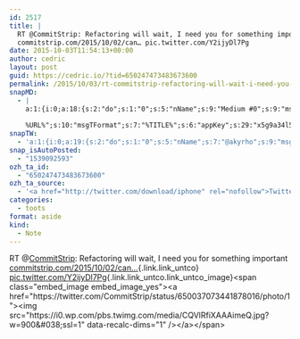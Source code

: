 ```yaml
---
id: 2517
title: |
  RT @CommitStrip: Refactoring will wait, I need you for something important
  commitstrip.com/2015/10/02/can… pic.twitter.com/Y2ijyDl7Pg
date: 2015-10-03T11:54:13+00:00
author: cedric
layout: post
guid: https://cedric.io/?tid=650247473483673600
permalink: /2015/10/03/rt-commitstrip-refactoring-will-wait-i-need-you-for-something-importantcommitstrip-com-2015-10-02-can-pic-twitter-com-y2ijydl7pg/
snapMD:
  - |
    a:1:{i:0;a:18:{s:2:"do";s:1:"0";s:5:"nName";s:9:"Medium #0";s:9:"msgFormat";s:19:"%FULLTEXT%
    
    %URL%";s:10:"msgTFormat";s:7:"%TITLE%";s:6:"appKey";s:29:"x5g9a34l5z294i5y2q284e4g54454";s:6:"appSec";s:85:"d3h0a44e4s2b4i5u2r234m5f5b4v2l5q2a444h574347464a454x2w20374447494c484b4w2c464f5u2d4z2";s:8:"inclTags";s:1:"1";s:7:"fltrsOn";i:0;s:5:"fltrs";a:0:{}s:7:"proxyOn";i:0;s:7:"useSURL";i:0;s:1:"v";i:350;s:4:"publ";s:1:"0";s:11:"accessToken";s:65:"2353413aa5437433e5648ccf74a16119308317c52d1a24d8ed99f26add037528a";s:12:"appAppUserID";s:65:"104b21fd8da79171a6e7bf800d03b4b761204f242935e05d2d86850a6b1635f77";s:14:"appAppUserName";s:26:"Cédric Bousmanne (akyrho)";s:13:"appAppUserURL";s:26:"https://medium.com/@akyrho";s:7:"pubList";a:0:{}}}
snapTW:
  - 'a:1:{i:0;a:19:{s:2:"do";s:1:"0";s:5:"nName";s:7:"@akyrho";s:9:"msgFormat";s:26:"%TITLE%. %EXCERPT% - %URL%";s:6:"appKey";s:55:"x5g9a8325v2y475r3c4m48584n53446p423r3r5u3e356j5j3k4r2p3";s:6:"appSec";s:105:"d3h0a94o46415u594v3q5l5n5l4r4x474x4j484o473u4i5w2m4k494z2k344n306n5r3l5v2s554p4n3p3k45495c3z4v4d3m3u5w525";s:7:"fltrsOn";i:0;s:5:"fltrs";a:0:{}s:7:"proxyOn";i:0;s:7:"useSURL";i:0;s:1:"v";i:350;s:5:"twURL";s:25:"http://twitter.com/akyrho";s:11:"accessToken";s:50:"6678782-Eyg60SCeh7762DEIsYtTPD5GVeOuSN8ATMdF2Lpppe";s:14:"accessTokenSec";s:45:"PgGDCbcYLJnR5esZjY9ID72A33mUNCYnQwaQTBsojSJNa";s:5:"tw140";i:0;s:10:"riComments";s:1:"1";s:11:"riCommentsM";s:1:"1";s:12:"riCommentsAA";s:1:"1";s:8:"attchImg";s:1:"1";s:9:"wpImgSize";s:4:"full";}}'
snap_isAutoPosted:
  - "1539092593"
ozh_ta_id:
  - "650247473483673600"
ozh_ta_source:
  - '<a href="http://twitter.com/download/iphone" rel="nofollow">Twitter for iPhone</a>'
categories:
  - toots
format: aside
kind:
  - Note
---
```

RT <span class="username username_linked">@<a href="https://twitter.com/CommitStrip" title="CommitStrip">CommitStrip</a></span>: Refactoring will wait, I need you for something important  
[commitstrip.com/2015/10/02/can…](http://www.commitstrip.com/2015/10/02/can-you-you-sit-in-therell-be-technical-questions/ "http://www.commitstrip.com/2015/10/02/can-you-you-sit-in-therell-be-technical-questions/"){.link.link_untco} [pic.twitter.com/Y2ijyDl7Pg](https://twitter.com/CommitStrip/status/650037073441878016/photo/1 "https://twitter.com/CommitStrip/status/650037073441878016/photo/1"){.link.link_untco.link_untco_image}<span class="embed_image embed_image_yes"><a href="https://twitter.com/CommitStrip/status/650037073441878016/photo/1"><img src="https://i0.wp.com/pbs.twimg.com/media/CQVlRfiXAAAimeQ.jpg?w=900&#038;ssl=1" data-recalc-dims="1" /></a></span>